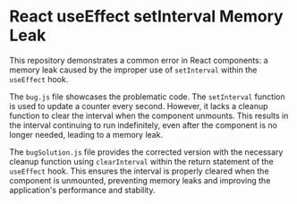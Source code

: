 # React useEffect setInterval Memory Leak
This repository demonstrates a common error in React components: a memory leak caused by the improper use of `setInterval` within the `useEffect` hook.

The `bug.js` file showcases the problematic code.  The `setInterval` function is used to update a counter every second. However, it lacks a cleanup function to clear the interval when the component unmounts. This results in the interval continuing to run indefinitely, even after the component is no longer needed, leading to a memory leak.

The `bugSolution.js` file provides the corrected version with the necessary cleanup function using `clearInterval` within the return statement of the `useEffect` hook. This ensures the interval is properly cleared when the component is unmounted, preventing memory leaks and improving the application's performance and stability.